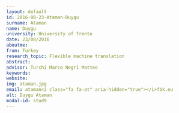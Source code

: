 ```yaml
---
layout: default 
id: 2016-08-23-Ataman-Duygu
surname: Ataman
name: Duygu
university: University of Trento
date: 23/08/2016
aboutme: 
from: Turkey
research_topic: Flexible machine translation
abstract: 
advisor: Turchi Marco Negri Matteo
keywords: 
website: 
img: ataman.jpg
email: ataman<i class="fa fa-at" aria-hidden="true"></i>fbk.eu
alt: Duygu Ataman
modal-id: stud9
---
```

